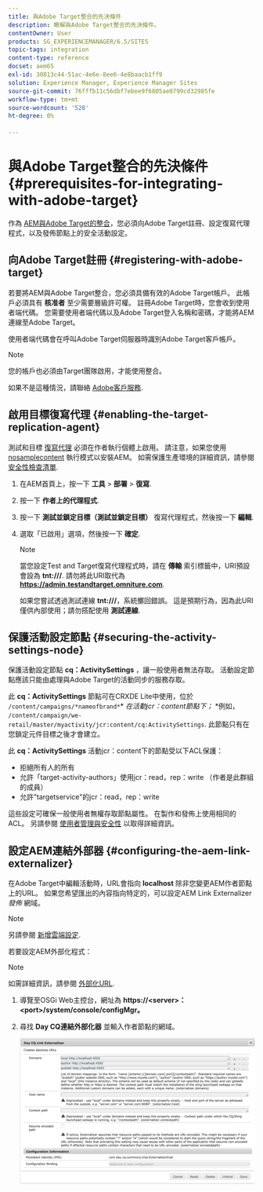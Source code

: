 ```yaml
---
title: 與Adobe Target整合的先決條件
description: 瞭解與Adobe Target整合的先決條件。
contentOwner: User
products: SG_EXPERIENCEMANAGER/6.5/SITES
topic-tags: integration
content-type: reference
docset: aem65
exl-id: 30813c44-51ac-4e6e-8ee6-4e8baacb1ff9
solution: Experience Manager, Experience Manager Sites
source-git-commit: 76fffb11c56dbf7ebee9f6805ae0799cd32985fe
workflow-type: tm+mt
source-wordcount: '528'
ht-degree: 0%

---
```


# 與Adobe Target整合的先決條件{#prerequisites-for-integrating-with-adobe-target}

作為 [AEM與Adobe Target的整合](/help/sites-administering/target.md)，您必須向Adobe Target註冊、設定復寫代理程式，以及發佈節點上的安全活動設定。

## 向Adobe Target註冊 {#registering-with-adobe-target}

若要將AEM與Adobe Target整合，您必須具備有效的Adobe Target帳戶。 此帳戶必須具有 **核准者** 至少需要層級許可權。 註冊Adobe Target時，您會收到使用者端代碼。 您需要使用者端代碼以及Adobe Target登入名稱和密碼，才能將AEM連線至Adobe Target。

使用者端代碼會在呼叫Adobe Target伺服器時識別Adobe Target客戶帳戶。

>[!NOTE]
>
>您的帳戶也必須由Target團隊啟用，才能使用整合。
>
>如果不是這種情況，請聯絡 [Adobe客戶服務](https://experienceleague.adobe.com/docs/target/using/cmp-resources-and-contact-information.html).

## 啟用目標復寫代理 {#enabling-the-target-replication-agent}

測試和目標 [復寫代理](/help/sites-deploying/replication.md) 必須在作者執行個體上啟用。 請注意，如果您使用 [nosamplecontent](/help/sites-deploying/configure-runmodes.md#using-samplecontent-and-nosamplecontent) 執行模式以安裝AEM。 如需保護生產環境的詳細資訊，請參閱 [安全性檢查清單](/help/sites-administering/security-checklist.md).

1. 在AEM首頁上，按一下 **工具** > **部署** > **復寫**.
1. 按一下 **作者上的代理程式**.
1. 按一下 **測試並鎖定目標（測試並鎖定目標）** 復寫代理程式，然後按一下 **編輯**.
1. 選取「已啟用」選項，然後按一下 **確定**.

   >[!NOTE]
   >
   >當您設定Test and Target復寫代理程式時，請在 **傳輸** 索引標籤中，URI預設會設為 **tnt:///**. 請勿將此URI取代為 **https://admin.testandtarget.omniture.com**.
   >
   >如果您嘗試透過測試連線 **tnt:///**，系統擲回錯誤。 這是預期行為，因為此URI僅供內部使用；請勿搭配使用 **測試連線**.

## 保護活動設定節點 {#securing-the-activity-settings-node}

保護活動設定節點 **cq：ActivitySettings** ，讓一般使用者無法存取。 活動設定節點應該只能由處理與Adobe Target的活動同步的服務存取。

此 **cq：ActivitySettings** 節點可在CRXDE Lite中使用，位於 `/content/campaigns/*nameofbrand*`* *在活動jcr：content節點下；* *例如， `/content/campaign/we-retail/master/myactivity/jcr:content/cq:ActivitySettings`. 此節點只有在您鎖定元件目標之後才會建立。

此 **cq：ActivitySettings** 活動jcr：content下的節點受以下ACL保護：

* 拒絕所有人的所有
* 允許「target-activity-authors」使用jcr：read，rep：write （作者是此群組的成員）
* 允許&quot;targetservice&quot;的jcr：read，rep：write

這些設定可確保一般使用者無權存取節點屬性。 在製作和發佈上使用相同的ACL。 另請參閱 [使用者管理與安全性](/help/sites-administering/security.md) 以取得詳細資訊。

## 設定AEM連結外部器 {#configuring-the-aem-link-externalizer}

在Adobe Target中編輯活動時，URL會指向 **localhost** 除非您變更AEM作者節點上的URL。 如果您希望匯出的內容指向特定的，可以設定AEM Link Externalizer *發佈* 網域。

>[!NOTE]
>
>另請參閱 [新增雲端設定](/help/sites-administering/experience-fragments-target.md#add-the-cloud-configuration).

若要設定AEM外部化程式：

>[!NOTE]
>
>如需詳細資訊，請參閱 [外部化URL](/help/sites-developing/externalizer.md).

1. 導覽至OSGi Web主控台，網址為 **https://&lt;server>：&lt;port>/system/console/configMgr。**
1. 尋找 **Day CQ連結外部化器** 並輸入作者節點的網域。

   ![Day CQ連結外部化器](assets/aem-externalizer-01.png)
